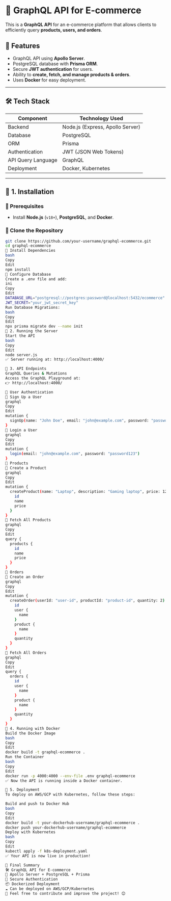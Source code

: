 # 🛒 GraphQL API for E-commerce

This is a **GraphQL API** for an e-commerce platform that allows clients to efficiently query **products, users, and orders**.

## 🚀 Features
- GraphQL API using **Apollo Server**.
- PostgreSQL database with **Prisma ORM**.
- Secure **JWT authentication** for users.
- Ability to **create, fetch, and manage products & orders**.
- Uses **Docker** for easy deployment.

---

## 🛠 Tech Stack
| Component      | Technology Used |
|---------------|----------------|
| Backend       | Node.js (Express, Apollo Server) |
| Database      | PostgreSQL |
| ORM          | Prisma |
| Authentication | JWT (JSON Web Tokens) |
| API Query Language | GraphQL |
| Deployment   | Docker, Kubernetes |

---

## 📌 **1. Installation**
### **🔹 Prerequisites**
- Install **Node.js** (`v18+`), **PostgreSQL**, and **Docker**.

### **🔹 Clone the Repository**
```bash
git clone https://github.com/your-username/graphql-ecommerce.git
cd graphql-ecommerce
🔹 Install Dependencies
bash
Copy
Edit
npm install
🔹 Configure Database
Create a .env file and add:
ini
Copy
Edit
DATABASE_URL="postgresql://postgres:password@localhost:5432/ecommerce"
JWT_SECRET="your_jwt_secret_key"
Run Database Migrations:
bash
Copy
Edit
npx prisma migrate dev --name init
📌 2. Running the Server
Start the API
bash
Copy
Edit
node server.js
✅ Server running at: http://localhost:4000/

📌 3. API Endpoints
GraphQL Queries & Mutations
Access the GraphQL Playground at:
👉 http://localhost:4000/

📌 User Authentication
🔹 Sign Up a User
graphql
Copy
Edit
mutation {
  signUp(name: "John Doe", email: "john@example.com", password: "password123")
}
🔹 Login a User
graphql
Copy
Edit
mutation {
  login(email: "john@example.com", password: "password123")
}
📌 Products
🔹 Create a Product
graphql
Copy
Edit
mutation {
  createProduct(name: "Laptop", description: "Gaming laptop", price: 1200) {
    id
    name
    price
  }
}
🔹 Fetch All Products
graphql
Copy
Edit
query {
  products {
    id
    name
    price
  }
}
📌 Orders
🔹 Create an Order
graphql
Copy
Edit
mutation {
  createOrder(userId: "user-id", productId: "product-id", quantity: 2) {
    id
    user {
      name
    }
    product {
      name
    }
    quantity
  }
}
🔹 Fetch All Orders
graphql
Copy
Edit
query {
  orders {
    id
    user {
      name
    }
    product {
      name
    }
    quantity
  }
}
📌 4. Running with Docker
Build the Docker Image
bash
Copy
Edit
docker build -t graphql-ecommerce .
Run the Container
bash
Copy
Edit
docker run -p 4000:4000 --env-file .env graphql-ecommerce
✅ Now the API is running inside a Docker container.

📌 5. Deployment
To deploy on AWS/GCP with Kubernetes, follow these steps:

Build and push to Docker Hub
bash
Copy
Edit
docker build -t your-dockerhub-username/graphql-ecommerce .
docker push your-dockerhub-username/graphql-ecommerce
Deploy with Kubernetes
bash
Copy
Edit
kubectl apply -f k8s-deployment.yaml
✅ Your API is now live in production!

🎯 Final Summary
🛠 GraphQL API for E-commerce
🚀 Apollo Server + PostgreSQL + Prisma
🔐 Secure Authentication
📦 Dockerized Deployment
☁ Can be deployed on AWS/GCP/Kubernetes
💬 Feel free to contribute and improve the project! 😊
